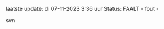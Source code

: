 laatste update: 
di 07-11-2023  3:36   uur 
Status: FAALT - fout - 
<div class="service R">svn</div>